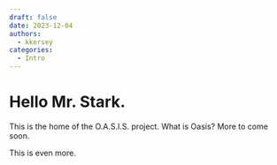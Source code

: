 ```yaml
---
draft: false
date: 2023-12-04 
authors:
  - kkersey
categories:
  - Intro
---
```


# Hello Mr. Stark.

This is the home of the O.A.S.I.S. project. What is Oasis? More to come soon.

<!-- more -->
This is even more.
